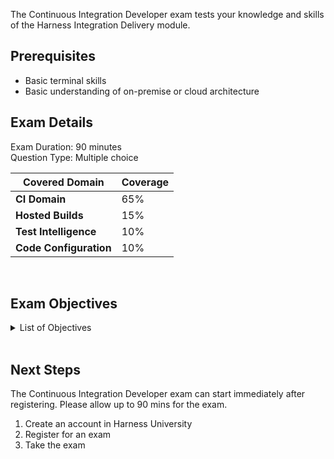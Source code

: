 The Continuous Integration Developer exam tests your knowledge and skills of the Harness Integration Delivery module.  

## Prerequisites

- Basic terminal skills
- Basic understanding of on-premise or cloud architecture

## Exam Details 

Exam Duration: 90 minutes <br/>
Question Type: Multiple choice

| Covered Domain                                | Coverage         |
| ----------------------------------- | --------------- |
| **CI Domain** | 65% |
| **Hosted Builds** | 15% |
| **Test Intelligence** | 10% |
| **Code Configuration** | 10% |


<br />

## Exam Objectives 

<details>
<summary>List of Objectives</summary>

The following is a detailed list of exam objectives:

| # | Objectives |
|--------|-----------------------------------------------------------------------------------------------------------------------|
| **1**      | **Understand the basics of Harness and key concepts** |
| 1.1    | Familiarize with artifacts, packages, and different CI build infrastructures |
| 1.2    | Set up and configure connectors like Git and Docker Hub |
| **2**      | **Grasp the role of Harness Delegate and differences between Pipeline Studio and YAML structure** |
| 2.1    | Understand and use Harness expressions and variables |
| 2.2    | Get familiar with different types of artifacts and scanning options |
| **3**      | **Discover supported platforms and Operating Systems on Harness Cloud** |
| 3.1    | Define and configure connectors, and understand their usage |
| 3.2    | Learn about the Harness Delegate and Harness Manager |
| **4**      | **Explore Harness Step Library for CI stages and codebase configuration** |
| 4.1    | Understand shared paths and Drone/CI plugins |
| 4.2    | Learn about caching and test intelligence in Harness |
| **5**      | **Configure triggers, input sets, overlays, and failure strategies in CI** |
| 5.1    | Understand and apply conditional execution and looping strategies |
| 5.2    | Learn about advanced options such as timeout settings and selective stage executions |
| **6**      | **Set up notifications based on pipeline events** |
| 6.1    | Configure and run steps on host vs containers |
| 6.2    | Learn about chaining pipelines and GitHub actions support in Harness CI |
| **7**      | **Navigate through the Harness User Interface features such as the Overview, Build and Pipelines tabs** |
| 7.1    | Understand and configure tags and the execution history tab in Pipeline Studio |
| 7.2    | Learn about details, inputs, and outputs in step configuration |
| **8**      | **Understand Docker Image pulls, their risks, and how to use images when shells are unavailable** |
| 8.1    | Learn about troubleshooting pipeline steps and Harness Cloud's advantages |
| 8.2    | Set up and manage user groups and permissions at different levels |
| **9**      | **Perform a basic Delegate installation and set container resources** |
| 9.1    | Learn about chained pipelines and GitHub actions support |
| 9.2    | Get familiar with common CI plugins and how to configure them |


</details>

<br />

## Next Steps

The Continuous Integration Developer exam can start immediately after registering. Please allow up to 90 mins for the exam.

1. Create an account in Harness University
2. Register for an exam 
3. Take the exam
